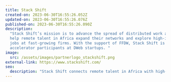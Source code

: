 ```yaml
---
title: Stack Shift
created-on: 2023-06-30T16:55:26.052Z
updated-on: 2023-06-30T16:55:26.076Z
published-on: 2023-06-30T16:55:26.090Z
description:
  "Stack Shift’s mission is to advance the spread of distributed work and
  help remote talent in Africa expand their networks and explore high-impact
  jobs at fast-growing firms. With the support of FFDW, Stack Shift is placing
  accelerator participants at DWeb startups. "
image:
  src: /assets/images/partnerlogo_stackshift.png
external-link: https://www.stackshift.com/
seo:
  description: "Stack Shift connects remote talent in Africa with high-impact jobs at DWeb startups, advancing distributed work opportunities and expanding professional networks."
---
```

